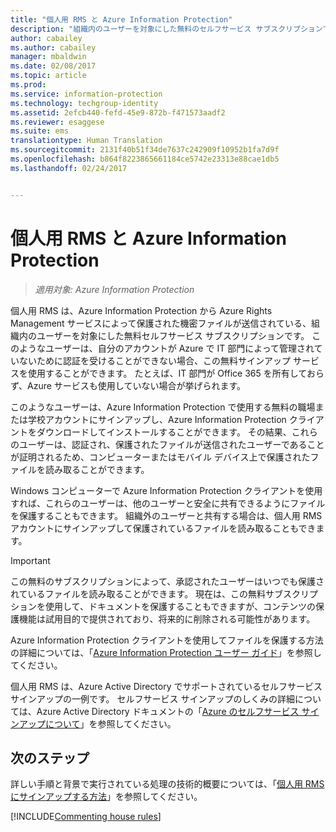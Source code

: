 ```yaml
---
title: "個人用 RMS と Azure Information Protection"
description: "組織内のユーザーを対象にした無料のセルフサービス サブスクリプションである個人向け RMS に関する情報です。Azure Rights Management サービスによって保護された機密ファイルが組織内のユーザーに送信されているものの、IT 部門が Azure でそれらのユーザーのアカウントを管理していないために、該当するユーザーを認証できないという場合に使用できます。"
author: cabailey
ms.author: cabailey
manager: mbaldwin
ms.date: 02/08/2017
ms.topic: article
ms.prod: 
ms.service: information-protection
ms.technology: techgroup-identity
ms.assetid: 2efcb440-fefd-45e9-872b-f471573aadf2
ms.reviewer: esaggese
ms.suite: ems
translationtype: Human Translation
ms.sourcegitcommit: 2131f40b51f34de7637c242909f10952b1fa7d9f
ms.openlocfilehash: b864f8223865661184ce5742e23313e88cae1db5
ms.lasthandoff: 02/24/2017


---
```


# <a name="rms-for-individuals-and-azure-information-protection"></a>個人用 RMS と Azure Information Protection

>*適用対象: Azure Information Protection*

個人用 RMS は、Azure Information Protection から Azure Rights Management サービスによって保護された機密ファイルが送信されている、組織内のユーザーを対象にした無料セルフサービス サブスクリプションです。 このようなユーザーは、自分のアカウントが Azure で IT 部門によって管理されていないために認証を受けることができない場合、この無料サインアップ サービスを使用することができます。 たとえば、IT 部門が Office 365 を所有しておらず、Azure サービスも使用していない場合が挙げられます。

このようなユーザーは、Azure Information Protection で使用する無料の職場または学校アカウントにサインアップし、Azure Information Protection クライアントをダウンロードしてインストールすることができます。 その結果、これらのユーザーは、認証され、保護されたファイルが送信されたユーザーであることが証明されるため、コンピューターまたはモバイル デバイス上で保護されたファイルを読み取ることができます。

Windows コンピューターで Azure Information Protection クライアントを使用すれば、これらのユーザーは、他のユーザーと安全に共有できるようにファイルを保護することもできます。 組織外のユーザーと共有する場合は、個人用 RMS アカウントにサインアップして保護されているファイルを読み取ることもできます。

> [!IMPORTANT]
> この無料のサブスクリプションによって、承認されたユーザーはいつでも保護されているファイルを読み取ることができます。 現在は、この無料サブスクリプションを使用して、ドキュメントを保護することもできますが、コンテンツの保護機能は試用目的で提供されており、将来的に削除される可能性があります。 

Azure Information Protection クライアントを使用してファイルを保護する方法の詳細については、「[Azure Information Protection ユーザー ガイド](../rms-client/client-user-guide.md)」を参照してください。

個人用 RMS は、Azure Active Directory でサポートされているセルフサービス サインアップの一例です。 セルフサービス サインアップのしくみの詳細については、Azure Active Directory ドキュメントの「[Azure のセルフサービス サインアップについて](/active-directory/active-directory-self-service-signup)」を参照してください。 

## <a name="next-steps"></a>次のステップ
詳しい手順と背景で実行されている処理の技術的概要については、「[個人用 RMS にサインアップする方法](rms-for-individuals-user-sign-up.md)」を参照してください。 

[!INCLUDE[Commenting house rules](../includes/houserules.md)]


